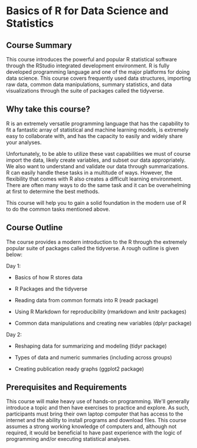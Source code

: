 # Basics of R for Data Science and Statistics  

## Course Summary

This course introduces the powerful and popular R statistical software through the RStudio integrated development environment.  R is fully developed programming language and one of the major platforms for doing data science.  This course covers frequently used data structures, importing raw data, common data manipulations, summary statistics, and data visualizations through the suite of packages called the tidyverse.

## Why take this course?

R is an extremely versatile programming language that has the capability to fit a fantastic array of statistical and machine learning models, is extremely easy to collaborate with, and has the capacity to easily and widely share your analyses. 

Unfortunately, to be able to utilize these vast capabilities we must of course import the data, likely create variables, and subset our data appropriately.  We also want to understand and validate our data through summarizations.  R can easily handle these tasks in a multitude of ways.  However, the flexibility that comes with R also creates a difficult learning environment.  There are often many ways to do the same task and it can be overwhelming at first to determine the best methods. 

This course will help you to gain a solid foundation in the modern use of R to do the common tasks mentioned above.

## Course Outline

The course provides a modern introduction to the R through the extremely popular suite of packages called the tidyverse.  A rough outline is given below:

Day 1:

- Basics of how R stores data

- R Packages and the tidyverse

- Reading data from common formats into R (readr package)

- Using R Markdown for reproducibility (rmarkdown and knitr packages) 

- Common data manipulations and creating new variables (dplyr package)

Day 2:

- Reshaping data for summarizing and modeling (tidyr package)

- Types of data and numeric summaries (including across groups)

- Creating publication ready graphs (ggplot2 package) 

## Prerequisites and Requirements

This course will make heavy use of hands-on programming.  We'll generally introduce a topic and then have exercises to practice and explore.  As such, participants must bring their own laptop computer that has access to the internet and the ability to install programs and download files.  This course assumes a strong working knowledge of computers and, although not required, it would be beneficial to have past experience with the logic of programming and/or executing statistical analyses. 
